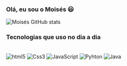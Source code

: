 ### Olá, eu sou o Moisés 😃 
          
![Moisés GitHub stats](https://github-readme-stats.vercel.app/api?username=Moises&show_icons=true&theme=tokyonight)
          
          
### Tecnologias que uso no dia a dia

 <div style="display: inline_block"><br>
 <img align="center" alt="html5" src="https://img.shields.io/badge/HTML5-E34F26?style=for-the-badge&logo=html5&logoColor=white">
 <img align="center" alt="Css3" src="https://img.shields.io/badge/CSS3-1572B6?style=for-the-badge&logo=css3&logoColor=white">
 <img align="center" alt="JavaScript" src="https://img.shields.io/badge/JavaScript-F7DF1E?style=for-the-badge&logo=javascript&logoColor=black">
 <img align="center" alt="Pyhton" src="https://img.shields.io/badge/Python-3776AB?style=for-the-badge&logo=python&logoColor=white">
 <img align="center" alt="Java" src="https://img.shields.io/badge/Java-ED8B00?style=for-the-badge&logo=openjdk&logoColor=white">


 </div>


